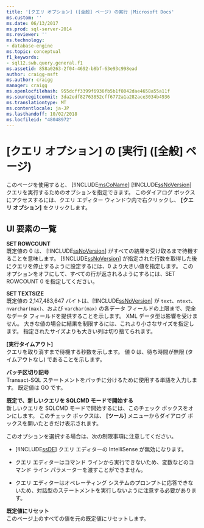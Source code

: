 ```yaml
---
title: '[クエリ オプション] ([全般] ページ) の実行 |Microsoft Docs'
ms.custom: ''
ms.date: 06/13/2017
ms.prod: sql-server-2014
ms.reviewer: ''
ms.technology:
- database-engine
ms.topic: conceptual
f1_keywords:
- sql12.swb.query.general.f1
ms.assetid: 858a0263-2f04-4692-b8bf-63e93c998ead
author: craigg-msft
ms.author: craigg
manager: craigg
ms.openlocfilehash: 955dcff3399f6936fb5b1f8042dae4658a55a11f
ms.sourcegitcommit: 3da2edf82763852cff6772a1a282ace3034b4936
ms.translationtype: MT
ms.contentlocale: ja-JP
ms.lasthandoff: 10/02/2018
ms.locfileid: "48048972"
---
```

# <a name="query-options-execution-general-page"></a>[クエリ オプション] の [実行] ([全般] ページ)
  このページを使用すると、 [!INCLUDE[msCoName](../includes/msconame-md.md)] [!INCLUDE[ssNoVersion](../includes/ssnoversion-md.md)] クエリを実行するためのオプションを指定できます。 このダイアログ ボックスにアクセスするには、クエリ エディター ウィンドウ内で右クリックし、 **[クエリ オプション]** をクリックします。  
  
## <a name="uielement-list"></a>UI 要素の一覧  
 **SET ROWCOUNT**  
 既定値の 0 は、 [!INCLUDE[ssNoVersion](../includes/ssnoversion-md.md)] がすべての結果を受け取るまで待機することを意味します。 [!INCLUDE[ssNoVersion](../includes/ssnoversion-md.md)] が指定された行数を取得した後にクエリを停止するように設定するには、0 より大きい値を指定します。 このオプションをオフにして、すべての行が返されるようにするには、SET ROWCOUNT 0 を指定してください。  
  
 **SET TEXTSIZE**  
 既定値の 2,147,483,647 バイトは、[!INCLUDE[ssNoVersion](../includes/ssnoversion-md.md)] が `text`、`ntext`、`nvarchar(max)`、および `varchar(max)` の各データ フィールドの上限まで、完全なデータ フィールドを提供することを示します。 XML データ型は影響を受けません。 大きな値の場合に結果を制限するには、これより小さなサイズを指定します。 指定されたサイズよりも大きい列は切り捨てられます。  
  
 **[実行タイムアウト]**  
 クエリを取り消すまで待機する秒数を示します。 値 0 は、待ち時間が無限 (タイムアウトなし) であることを示します。  
  
 **バッチ区切り記号**  
 Transact-SQL ステートメントをバッチに分けるために使用する単語を入力します。 既定値は GO です。  
  
 **既定で、新しいクエリを SQLCMD モードで開始する**  
 新しいクエリを SQLCMD モードで開始するには、このチェック ボックスをオンにします。 このチェック ボックスは、 **[ツール]** メニューからダイアログ ボックスを開いたときだけ表示されます。  
  
 このオプションを選択する場合は、次の制限事項に注意してください。  
  
-   [!INCLUDE[ssDE](../includes/ssde-md.md)] クエリ エディターの IntelliSense が無効になります。  
  
-   クエリ エディターはコマンド ラインから実行できないため、変数などのコマンド ライン パラメーターを渡すことができません。  
  
-   クエリ エディターはオペレーティング システムのプロンプトに応答できないため、対話型のステートメントを実行しないように注意する必要があります。  
  
 **既定値にリセット**  
 このページ上のすべての値を元の既定値にリセットします。  
  
  
